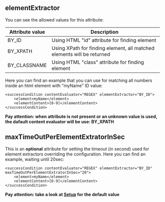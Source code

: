 ## elementExtractor
You can see the allowed values for this attribute:

| Attribute value        		| Description																|
| ----------------------------- | ------------------------------------------------------------------------- |
| BY_ID							| Using HTML "id" attribute for finding element								|
| BY_XPATH						| Using XPath for finding element, all matched elements will be returned	|
| BY_CLASSNAME					| Using HTML "class" attribute for finding element							|

Here you can find an example that you can use for matching all numbers inside an html element with "myName" ID value:

	<successCondition contentEvaluator="REGEX" elementExtractor="BY_ID">
		<element>myName</element>
		<elementContent>[0-9]</elementContent>
	</successCondition>

**Pay attention: when attribute is not present or an unknown value is used, the dafault content evaluator will be use: BY_XPATH**

## maxTimeOutPerElementExtratorInSec
This is an **optional** attribute for setting the timeout (in second) used for element extractors overriding the configuration.
Here you can find an example, waiting until 20sec:

	<successCondition contentEvaluator="REGEX" elementExtractor="BY_ID" maxTimeOutPerElementExtratorInSec="20">
		<element>myName</element>
		<elementContent>[0-9]</elementContent>
	</successCondition>

**Pay attention: take a look at [Setup](setup.md) for the default value**